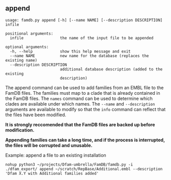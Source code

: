 ## append
```
usage: famdb.py append [-h] [--name NAME] [--description DESCRIPTION] infile

positional arguments:
  infile                the name of the input file to be appended

optional arguments:
  -h, --help            show this help message and exit
  --name NAME           new name for the database (replaces the existing name)
  --description DESCRIPTION
                        additional database description (added to the existing
                        description)
```

The append command can be used to add families from an EMBL file to the FamDB files. 
The families must map to a clade that is already contained in the FamDB files.
The `names` command can be used to determine which clades are available under which names.
The `--name` and `--description` arguments are available to modify so that the `info` command can reflect that the files have been modified.

**It is strongly reccomended that the FamDB files are backed up before modification.**

**Appending families can take a long time, and if the process is interrupted, the files will be corrupted and unusable.**

Example: append a file to an existing installation
```
nohup python3 ~/projects/Dfam-umbrella/FamDB/famdb.py -i ./dfam_export/ append ~/scratch/RepBase/Additional.embl --description 'Dfam X.Y with Additional families added'
```
